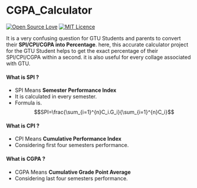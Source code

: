 # CGPA_Calculator 
[![Open Source Love](https://badges.frapsoft.com/os/v1/open-source.svg?v=103)](https://github.com/ellerbrock/open-source-badges/) [![MIT Licence](https://badges.frapsoft.com/os/mit/mit.svg?v=103)](https://github.com/bharat-kadchha/calculator/blob/master/LICENSE)

It is a very confusing question for GTU Students and parents to convert their **SPI/CPI/CGPA into Percentage**. here, this accurate calculator project for the GTU Student helps to get the exact percentage of their SPI/CPI/CGPA within a second. it is also useful for every collage associated with GTU.

#### What is SPI ?
 - SPI Means **Semester Performance Index**
 - It is calculated in every semester.
 - Formula is.
$$SPI=\frac{\sum_{i=1}^{n}C_i.G_i}{\sum_{i=1}^{n}C_i}$$
#### What is CPI ?
 - CPI Means **Cumulative Performance Index**
 - Considering first four semesters performance.
#### What is CGPA ?
 - CGPA Means **Cumulative Grade Point Average**
 - Considering last four semesters performance.
